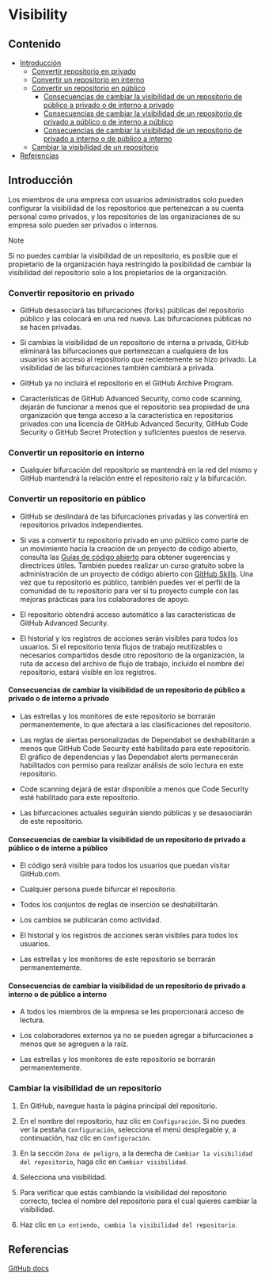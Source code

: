 # Visibility

## Contenido

- [Introducción](#introducción)
  - [Convertir repositorio en privado](#convertir-repositorio-en-privado)
  - [Convertir un repositorio en interno](#convertir-un-repositorio-en-interno)
  - [Convertir un repositorio en público](#convertir-un-repositorio-en-público)
    - [Consecuencias de cambiar la visibilidad de un repositorio de público a privado o de interno a privado](#consecuencias-de-cambiar-la-visibilidad-de-un-repositorio-de-público-a-privado-o-de-interno-a-privado)
    - [Consecuencias de cambiar la visibilidad de un repositorio de privado a público o de interno a público](#consecuencias-de-cambiar-la-visibilidad-de-un-repositorio-de-privado-a-público-o-de-interno-a-público)
    - [Consecuencias de cambiar la visibilidad de un repositorio de privado a interno o de público a interno](#consecuencias-de-cambiar-la-visibilidad-de-un-repositorio-de-privado-a-interno-o-de-público-a-interno)
  - [Cambiar la visibilidad de un repositorio](#cambiar-la-visibilidad-de-un-repositorio)
- [Referencias](#referencias)

## Introducción

Los miembros de una empresa con usuarios administrados solo pueden configurar la visibilidad de los repositorios que pertenezcan a su cuenta personal como privados, y los repositorios de las organizaciones de su empresa solo pueden ser privados o internos.

> [!NOTE]
> Si no puedes cambiar la visibilidad de un repositorio, es posible que el propietario de la organización haya restringido la posibilidad de cambiar la visibilidad del repositorio solo a los propietarios de la organización.

### Convertir repositorio en privado

- GitHub desasociará las bifurcaciones (forks) públicas del repositorio público y las colocará en una red nueva. Las bifurcaciones públicas no se hacen privadas.

- Si cambias la visibilidad de un repositorio de interna a privada, GitHub eliminará las bifurcaciones que pertenezcan a cualquiera de los usuarios sin acceso al repositorio que recientemente se hizo privado. La visibilidad de las bifurcaciones también cambiará a privada.

- GitHub ya no incluirá el repositorio en el GitHub Archive Program.

- Características de GitHub Advanced Security, como code scanning, dejarán de funcionar a menos que el repositorio sea propiedad de una organización que tenga acceso a la característica en repositorios privados con una licencia de GitHub Advanced Security, GitHub Code Security o GitHub Secret Protection y suficientes puestos de reserva.

### Convertir un repositorio en interno

- Cualquier bifurcación del repositorio se mantendrá en la red del mismo y GitHub mantendrá la relación entre el repositorio raíz y la bifurcación.

### Convertir un repositorio en público

- GitHub se deslindará de las bifurcaciones privadas y las convertirá en repositorios privados independientes.

- Si vas a convertir tu repositorio privado en uno público como parte de un movimiento hacia la creación de un proyecto de código abierto, consulta las [Guías de código abierto](http://opensource.guide/) para obtener sugerencias y directrices útiles. También puedes realizar un curso gratuito sobre la administración de un proyecto de código abierto con [GitHub Skills](https://skills.github.com/). Una vez que tu repositorio es público, también puedes ver el perfil de la comunidad de tu repositorio para ver si tu proyecto cumple con las mejoras prácticas para los colaboradores de apoyo.

- El repositorio obtendrá acceso automático a las características de GitHub Advanced Security.

- El historial y los registros de acciones serán visibles para todos los usuarios. Si el repositorio tenía flujos de trabajo reutilizables o necesarios compartidos desde otro repositorio de la organización, la ruta de acceso del archivo de flujo de trabajo, incluido el nombre del repositorio, estará visible en los registros.

#### Consecuencias de cambiar la visibilidad de un repositorio de público a privado o de interno a privado

- Las estrellas y los monitores de este repositorio se borrarán permanentemente, lo que afectará a las clasificaciones del repositorio.

- Las reglas de alertas personalizadas de Dependabot se deshabilitarán a menos que GitHub Code Security esté habilitado para este repositorio. El gráfico de dependencias y las Dependabot alerts permanecerán habilitados con permiso para realizar análisis de solo lectura en este repositorio.

- Code scanning dejará de estar disponible a menos que Code Security esté habilitado para este repositorio.

- Las bifurcaciones actuales seguirán siendo públicas y se desasociarán de este repositorio.

#### Consecuencias de cambiar la visibilidad de un repositorio de privado a público o de interno a público

- El código será visible para todos los usuarios que puedan visitar GitHub.com.

- Cualquier persona puede bifurcar el repositorio.

- Todos los conjuntos de reglas de inserción se deshabilitarán.

- Los cambios se publicarán como actividad.

- El historial y los registros de acciones serán visibles para todos los usuarios.

- Las estrellas y los monitores de este repositorio se borrarán permanentemente.

#### Consecuencias de cambiar la visibilidad de un repositorio de privado a interno o de público a interno

- A todos los miembros de la empresa se les proporcionará acceso de lectura.

- Los colaboradores externos ya no se pueden agregar a bifurcaciones a menos que se agreguen a la raíz.

- Las estrellas y los monitores de este repositorio se borrarán permanentemente.

### Cambiar la visibilidad de un repositorio

1. En GitHub, navegue hasta la página principal del repositorio.

2. En el nombre del repositorio, haz clic en `Configuración`. Si no puedes ver la pestaña `Configuración`, selecciona el menú desplegable y, a continuación, haz clic en `Configuración`.

3. En la sección `Zona de peligro`, a la derecha de `Cambiar la visibilidad del repositorio`, haga clic en `Cambiar visibilidad`.

4. Selecciona una visibilidad.

5. Para verificar que estás cambiando la visibilidad del repositorio correcto, teclea el nombre del repositorio para el cual quieres cambiar la visibilidad.

6. Haz clic en `Lo entiendo, cambia la visibilidad del repositorio`.

## Referencias

[GitHub docs](https://docs.github.com/en/enterprise-cloud@latest/repositories/managing-your-repositorys-settings-and-features/managing-repository-settings/setting-repository-visibility)
